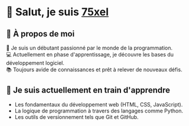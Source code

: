 # 👋 Salut, je suis [75xel](https://github.com/75xel)

## 🚀 À propos de moi

🌱 Je suis un débutant passionné par le monde de la programmation.  
💻 Actuellement en phase d'apprentissage, je découvre les bases du développement logiciel.  
📚 Toujours avide de connaissances et prêt à relever de nouveaux défis.  

## 🌱 Je suis actuellement en train d'apprendre

- Les fondamentaux du développement web (HTML, CSS, JavaScript).
- La logique de programmation à travers des langages comme Python.
- Les outils de versionnement tels que Git et GitHub.
